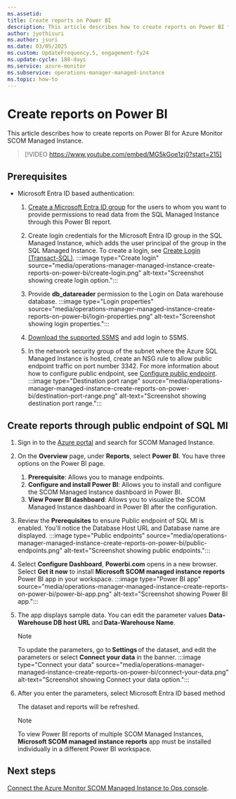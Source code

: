 ```yaml
---
ms.assetid: 
title: Create reports on Power BI
description: This article describes how to create reports on Power BI for Azure Monitor SCOM Managed Instance.
author: jyothisuri
ms.author: jsuri
ms.date: 03/05/2025
ms.custom: UpdateFrequency.5, engagement-fy24
ms.update-cycle: 180-days
ms.service: azure-monitor
ms.subservice: operations-manager-managed-instance
ms.topic: how-to
---
```


# Create reports on Power BI

This article describes how to create reports on Power BI for Azure Monitor SCOM Managed Instance.

> [!VIDEO https://www.youtube.com/embed/MG5kGoe1zj0?start=215]

## Prerequisites

- Microsoft Entra ID based authentication: 

    1. [Create a Microsoft Entra ID group](/azure/active-directory/roles/groups-create-eligible) for the users to whom you want to provide permissions to read data from the SQL Managed Instance through this Power BI report. 

    2. Create login credentials for the Microsoft Entra ID group in the SQL Managed Instance, which adds the user principal of the group in the SQL Managed Instance. To create a login, see [Create Login (Transact-SQL)](/sql/t-sql/statements/create-login-transact-sql?view=azuresqldb-mi-current&preserve-view=true).
            :::image type="Create login" source="media/operations-manager-managed-instance-create-reports-on-power-bi/create-login.png" alt-text="Screenshot showing create login option.":::
    3. Provide **db_datareader** permission to the Login on Data warehouse database.
            :::image type="Login properties" source="media/operations-manager-managed-instance-create-reports-on-power-bi/login-properties.png" alt-text="Screenshot showing login properties.":::
    4. [Download the supported SSMS](/sql/ssms/download-sql-server-management-studio-ssms?view=sql-server-ver16&preserve-view=true) and add login to SSMS.
    5. In the network security group of the subnet where the Azure SQL Managed Instance is hosted, create an NSG rule to allow public endpoint traffic on port number 3342. For more information about how to configure public endpoint, see [Configure public endpoint](/azure/azure-sql/managed-instance/public-endpoint-configure?view=azuresql&preserve-view=true).
            :::image type="Destination port range" source="media/operations-manager-managed-instance-create-reports-on-power-bi/destination-port-range.png" alt-text="Screenshot showing destination port range.":::

## Create reports through public endpoint of SQL MI

1. Sign in to the [Azure portal](https://portal.azure.com/) and search for SCOM Managed Instance.
1. On the **Overview** page, under **Reports**, select **Power BI**. You have three options on the Power BI page.
    1. **Prerequisite**: Allows you to manage endpoints.
    1. **Configure and install Power BI**: Allows you to install and configure the SCOM Managed Instance dashboard in Power BI.
    1. **View Power BI dashboard**: Allows you to visualize the SCOM Managed Instance dashboard in Power BI after the configuration.
1. Review the **Prerequisites** to ensure Public endpoint of SQL MI is enabled. You'll notice the Database Host URL and Database name are displayed.
     :::image type="Public endpoints" source="media/operations-manager-managed-instance-create-reports-on-power-bi/public-endpoints.png" alt-text="Screenshot showing public endpoints.":::
1. Select **Configure Dashboard**, **Powerbi.com** opens in a new browser. Select **Get it now** to install **Microsoft SCOM managed instance reports** Power BI app in your workspace. 
     :::image type="Power BI app" source="media/operations-manager-managed-instance-create-reports-on-power-bi/power-bi-app.png" alt-text="Screenshot showing Power BI app.":::
1. The app displays sample data. You can edit the parameter values **Data-Warehouse DB host URL** and **Data-Warehouse Name**.
     >[!Note]
     >To update the parameters, go to **Settings** of the dataset, and edit the parameters or select **Connect your data** in the banner.
         :::image type="Connect your data" source="media/operations-manager-managed-instance-create-reports-on-power-bi/connect-your-data.png" alt-text="Screenshot showing Connect your data option.":::
1. After you enter the parameters, select Microsoft Entra ID based method 
    
    The dataset and reports will be refreshed. 

     >[!Note]
     >To view Power BI reports of multiple SCOM Managed Instances, **Microsoft SCOM managed instance reports** app must be installed individually in a different Power BI workspace.

## Next steps

[Connect the Azure Monitor SCOM Managed Instance to Ops console](connect-managed-instance-ops-console.md).